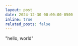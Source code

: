 ```yaml
---
layout: post
date: 2024-12-30 00:00:00-0500
inline: true
related_posts: false
---
```


"hello, world"
